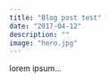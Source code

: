 ```yaml
---
title: "Blog post test"
date: "2017-04-12"
description: ""
image: "hero.jpg"
---
```


lorem ipsum...
